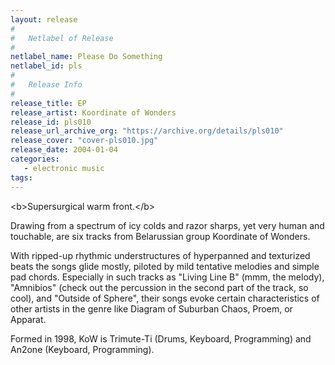 ```yaml
---
layout: release
#
#   Netlabel of Release
#
netlabel_name: Please Do Something
netlabel_id: pls
#
#   Release Info
#
release_title: EP
release_artist: Koordinate of Wonders
release_id: pls010
release_url_archive_org: "https://archive.org/details/pls010"
release_cover: "cover-pls010.jpg"
release_date: 2004-01-04
categories:
   - electronic music
tags:
---
```

&lt;b&gt;Supersurgical warm front.&lt;/b&gt;

Drawing from a spectrum of icy colds and razor sharps, yet very human and touchable, are six tracks from Belarussian group Koordinate of Wonders.

With ripped-up rhythmic understructures of hyperpanned and texturized beats the songs glide mostly, piloted by mild tentative melodies and simple pad chords. Especially in such tracks as "Living Line B" (mmm, the melody), "Amnibios" (check out the percussion in the second part of the track, so cool), and "Outside of Sphere", their songs evoke certain characteristics of other artists in the genre like Diagram of Suburban Chaos, Proem, or Apparat.

Formed in 1998, KoW is Trimute-Ti (Drums, Keyboard, Programming) and An2one (Keyboard, Programming).